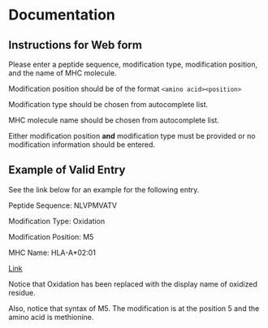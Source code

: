 # Documentation

## Instructions for Web form

Please enter a peptide sequence, modification type, modification position, and the name of MHC molecule.

Modification position should be of the format `<amino acid><position>`

Modification type should be chosen from autocomplete list.

MHC molecule name should be chosen from autocomplete list.

Either modification position **and** modification type must be provided or no modification information should be entered.

## Example of Valid Entry

See the link below for an example for the following entry.

Peptide Sequence: NLVPMVATV

Modification Type: Oxidation

Modification Position: M5

MHC Name: HLA-A*02:01

[Link]()

Notice that Oxidation has been replaced with the display name of oxidized residue.  

Also, notice that syntax of M5.  The modification is at the position 5 and the amino acid is methionine.

